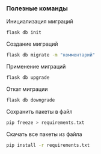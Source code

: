 ### Полезные команды
Инициализация миграций
```bash
flask db init
```
Создание миграций
```bash
flask db migrate -m "комментарий"
```
Применение миграций
```bash
flask db upgrade
```
Откат миграции
```bash
flask db downgrade
```
Сохранить пакеты в файл
```bash
pip freeze > requirements.txt
```
Скачать все пакеты из файла
```bash
pip install -r requirements.txt
```